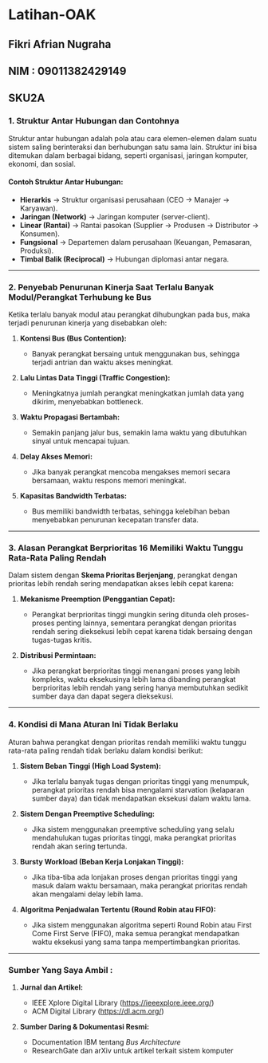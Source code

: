 # Latihan-OAK 
## Fikri Afrian Nugraha
## NIM : 09011382429149
## SKU2A


### **1. Struktur Antar Hubungan dan Contohnya**  
Struktur antar hubungan adalah pola atau cara elemen-elemen dalam suatu sistem saling berinteraksi dan berhubungan satu sama lain. Struktur ini bisa ditemukan dalam berbagai bidang, seperti organisasi, jaringan komputer, ekonomi, dan sosial.

#### **Contoh Struktur Antar Hubungan:**  
- **Hierarkis** → Struktur organisasi perusahaan (CEO → Manajer → Karyawan).  
- **Jaringan (Network)** → Jaringan komputer (server-client).  
- **Linear (Rantai)** → Rantai pasokan (Supplier → Produsen → Distributor → Konsumen).  
- **Fungsional** → Departemen dalam perusahaan (Keuangan, Pemasaran, Produksi).  
- **Timbal Balik (Reciprocal)** → Hubungan diplomasi antar negara.  

---

### **2. Penyebab Penurunan Kinerja Saat Terlalu Banyak Modul/Perangkat Terhubung ke Bus**  
Ketika terlalu banyak modul atau perangkat dihubungkan pada bus, maka terjadi penurunan kinerja yang disebabkan oleh:  

1. **Kontensi Bus (Bus Contention):**  
   - Banyak perangkat bersaing untuk menggunakan bus, sehingga terjadi antrian dan waktu akses meningkat.  

2. **Lalu Lintas Data Tinggi (Traffic Congestion):**  
   - Meningkatnya jumlah perangkat meningkatkan jumlah data yang dikirim, menyebabkan bottleneck.  

3. **Waktu Propagasi Bertambah:**  
   - Semakin panjang jalur bus, semakin lama waktu yang dibutuhkan sinyal untuk mencapai tujuan.  

4. **Delay Akses Memori:**  
   - Jika banyak perangkat mencoba mengakses memori secara bersamaan, waktu respons memori meningkat.  

5. **Kapasitas Bandwidth Terbatas:**  
   - Bus memiliki bandwidth terbatas, sehingga kelebihan beban menyebabkan penurunan kecepatan transfer data.  

---

### **3. Alasan Perangkat Berprioritas 16 Memiliki Waktu Tunggu Rata-Rata Paling Rendah**  
Dalam sistem dengan **Skema Prioritas Berjenjang**, perangkat dengan prioritas lebih rendah sering mendapatkan akses lebih cepat karena:  

1. **Mekanisme Preemption (Penggantian Cepat):**  
   - Perangkat berprioritas tinggi mungkin sering ditunda oleh proses-proses penting lainnya, sementara perangkat dengan prioritas rendah sering dieksekusi lebih cepat karena tidak bersaing dengan tugas-tugas kritis.  

2. **Distribusi Permintaan:**  
   - Jika perangkat berprioritas tinggi menangani proses yang lebih kompleks, waktu eksekusinya lebih lama dibanding perangkat berprioritas lebih rendah yang sering hanya membutuhkan sedikit sumber daya dan dapat segera dieksekusi.  

---

### **4. Kondisi di Mana Aturan Ini Tidak Berlaku**  
Aturan bahwa perangkat dengan prioritas rendah memiliki waktu tunggu rata-rata paling rendah tidak berlaku dalam kondisi berikut:  

1. **Sistem Beban Tinggi (High Load System):**  
   - Jika terlalu banyak tugas dengan prioritas tinggi yang menumpuk, perangkat prioritas rendah bisa mengalami starvation (kelaparan sumber daya) dan tidak mendapatkan eksekusi dalam waktu lama.  

2. **Sistem Dengan Preemptive Scheduling:**  
   - Jika sistem menggunakan preemptive scheduling yang selalu mendahulukan tugas prioritas tinggi, maka perangkat prioritas rendah akan sering tertunda.  

3. **Bursty Workload (Beban Kerja Lonjakan Tinggi):**  
   - Jika tiba-tiba ada lonjakan proses dengan prioritas tinggi yang masuk dalam waktu bersamaan, maka perangkat prioritas rendah akan mengalami delay lebih lama.  

4. **Algoritma Penjadwalan Tertentu (Round Robin atau FIFO):**  
   - Jika sistem menggunakan algoritma seperti Round Robin atau First Come First Serve (FIFO), maka semua perangkat mendapatkan waktu eksekusi yang sama tanpa mempertimbangkan prioritas.  

---

### Sumber Yang Saya Ambil :
1. **Jurnal dan Artikel:**  
   - IEEE Xplore Digital Library (https://ieeexplore.ieee.org/)  
   - ACM Digital Library (https://dl.acm.org/)  

2. **Sumber Daring & Dokumentasi Resmi:**  
   - Documentation IBM tentang *Bus Architecture*  
   - ResearchGate dan arXiv untuk artikel terkait sistem komputer  
